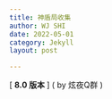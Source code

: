 ```yaml
---
title: 神盾局收集
author: WJ SHI
date: 2022-05-01
category: Jekyll
layout: post

---
```


[ **8.0 版本** ]    ( by 炫夜Q群 )

<img src="https://www.nextstepone.ltd/mff/images/shendunju1.jpg" alt="" referrerpolicy="no-referrer">
